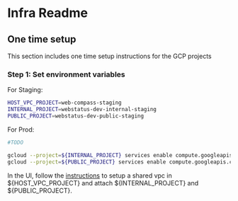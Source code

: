 # Infra Readme

## One time setup

This section includes one time setup instructions for the GCP projects

### Step 1: Set environment variables

For Staging:

```sh
HOST_VPC_PROJECT=web-compass-staging
INTERNAL_PROJECT=webstatus-dev-internal-staging
PUBLIC_PROJECT=webstatus-dev-public-staging
```

For Prod:

```sh
#TODO
```

```sh
gcloud --project=${INTERNAL_PROJECT} services enable compute.googleapis.com
gcloud --project=${PUBLIC_PROJECT} services enable compute.googleapis.com
```

In the UI, follow the
[instructions](https://cloud.google.com/vpc/docs/provisioning-shared-vpc#set-up-shared-vpc)
to setup a shared vpc in ${HOST_VPC_PROJECT} and attach ${INTERNAL_PROJECT} and
${PUBLIC_PROJECT}.
